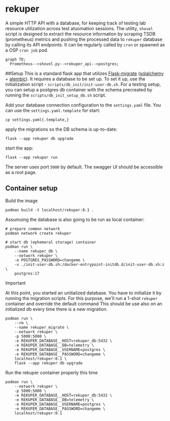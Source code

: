 # rekuper
A simple HTTP API with a database, for keeping track of testing lab resource utilization across test atuomation sessions.
The utility, `shovel` script is designed to extract the resource information by scraping TSDB (prometheus) metrics and pushing the processed data to `rekuper` database by calling its API endpoints. It can be regularly called by `cron` or spawned as a OSP `cron job` pod.

```mermaid
graph TD;
  Prometheus-->shovel.py-->rekuper_api-->postgres;
```

##Setup
This is a standard flask app that utilizes [Flask-migrate](https://flask-migrate.readthedocs.io/en/latest/index.html) ([sqlalchemy](https://www.sqlalchemy.org/) + [alembic](https://alembic.sqlalchemy.org/en/latest/)).
It requires a database to be set up.
To set it up, use the initialization script - `scripts/db_init/init-user-db.sh`.
For a testing setup, you can setup a postgres db container with the schema precreated by running the `scripts/db_init_setup_db.sh` script.

Add your database connection configuration to the `settings.yaml` file. You can use the `settings.yaml.template` for start:
```
cp settings.yaml{.template,}
```
apply the migrations so the DB schema is up-to-date:
```
flask --app rekuper db upgrade
```
start the app:
```
flask --app rekuper run
```
The server uses port `5000` by default. The swagger UI should be accessible as a root page.

## Container setup
Build the image
```
podman build -t localhost/rekuper:0.1 .
```

Assumuing the database is also going to be run as local container:
```
# prepare common network
podman network create rekuper
```
```
# start db (ephemeral storage) container
podman run \
    --name rekuper_db \
    --network rekuper \
    -e POSTGRES_PASSWORD=changeme \
    -v ./init-user-db.sh:/docker-entrypoint-initdb.d/init-user-db.sh:z \
    postgres:17
```
> [!IMPORTANT]
> At this point, you started an unitialized database. You have to initialize it by running the migration scripts. For this purpose, we'll run a 1-shot `rekuper` container and override the default command
>This should be use also on an initialized db every time there is a new migration. 
```
podman run \
    --rm \
    --name rekuper_migrate \
    --network rekuper \
    -p 5000:5000 \
    -e REKUPER_DATABASE__HOST=rekuper_db:5432 \
    -e REKUPER_DATABASE__DB=telemetry \
    -e REKUPER_DATABASE__USERNAME=postgres \
    -e REKUPER_DATABASE__PASSWORD=changeme \
    localhost/rekuper:0.1 \
    flask --app rekuper db upgrade
```
Run the rekuper container properly this time
```
podman run \
    --network rekuper \
    -p 5000:5000 \
    -e REKUPER_DATABASE__HOST=rekuper_db:5432 \
    -e REKUPER_DATABASE__DB=telemetry \
    -e REKUPER_DATABASE__USERNAME=postgres \
    -e REKUPER_DATABASE__PASSWORD=changeme \
    localhost/rekuper:0.1
```